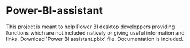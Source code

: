 # Power-BI-assistant
This project is meant to help Power BI desktop developpers providing functions which are not included natively or giving useful information and links.
Download 'Power BI assistant.pbix' file. Documentation is included.
